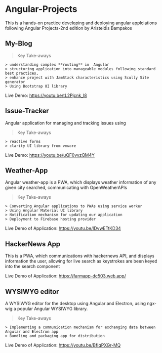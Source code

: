# Angular-Projects
This is a hands-on practice developing and deploying angular applciations following Angular Projects-2nd edition by Aristeidis Bampakos

## My-Blog
> Key Take-aways
```
> understanding complex **routing** in  Angular
> structuring application into manageable modules following standard best practices,
> enhance project with JamStack characteristics using Scully Site generator
> Using Bootstrap UI library
```
Live Demo: https://youtu.be/tL2Pjcnk_l8

## Issue-Tracker
Angular application for managing and tracking issues using
> Key Take-aways
```
> reactive forms
> clarity UI library from vmware
```
Live Demo: https://youtu.be/uQF0vvzQM4Y 

## Weather-App
Angular weather-app is a PWA, which displays weather information of any given city searched, communicating with OpenWeatherAPIs
> Key Take-aways
```
> Converting Angular applications to PWAs using service worker
> Using Angular Material UI library
> Notification mechanism for updating our application
> Deployment to Firebase hosting provider
```
Live Demo of Application: https://youtu.be/lDvwETtKD34

## HackerNews App
This is a PWA, which communications with hackernews API, and displays information the user, allowing for live search as keystrokes
are been keyed into the search component

Live Demo of Application: https://farmapp-dc503.web.app/

## WYSIWYG editor
A WYSIWYG editor for the desktop using Angular and Electron, using ngx-wig a popular Angular WYSIWYG library.
> Key Take-aways
```
> Implementing a communication mechanism for exchanging data between Angular and Electron app
> Bundling and packaging app for distribution
```
Live Demo of Application: https://youtu.be/BfIqPXGr-MQ
